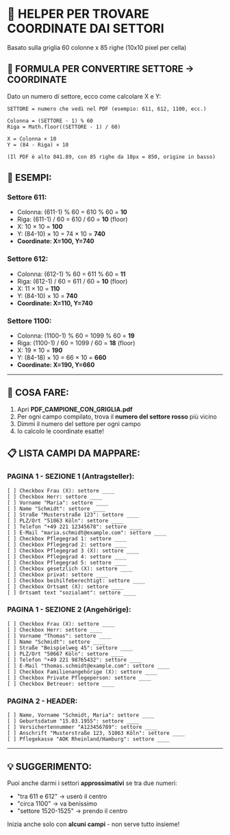 # 🎯 HELPER PER TROVARE COORDINATE DAI SETTORI

Basato sulla griglia 60 colonne x 85 righe (10x10 pixel per cella)

## 📐 FORMULA PER CONVERTIRE SETTORE → COORDINATE

Dato un numero di settore, ecco come calcolare X e Y:

```
SETTORE = numero che vedi nel PDF (esempio: 611, 612, 1100, ecc.)

Colonna = (SETTORE - 1) % 60
Riga = Math.floor((SETTORE - 1) / 60)

X = Colonna × 10
Y = (84 - Riga) × 10

(Il PDF è alto 841.89, con 85 righe da 10px = 850, origine in basso)
```

## 📝 ESEMPI:

### Settore 611:
- Colonna: (611-1) % 60 = 610 % 60 = **10**
- Riga: (611-1) / 60 = 610 / 60 = **10** (floor)
- X: 10 × 10 = **100**
- Y: (84-10) × 10 = 74 × 10 = **740**
- **Coordinate: X=100, Y=740**

### Settore 612:
- Colonna: (612-1) % 60 = 611 % 60 = **11**
- Riga: (612-1) / 60 = 611 / 60 = **10** (floor)
- X: 11 × 10 = **110**
- Y: (84-10) × 10 = **740**
- **Coordinate: X=110, Y=740**

### Settore 1100:
- Colonna: (1100-1) % 60 = 1099 % 60 = **19**
- Riga: (1100-1) / 60 = 1099 / 60 = **18** (floor)
- X: 19 × 10 = **190**
- Y: (84-18) × 10 = 66 × 10 = **660**
- **Coordinate: X=190, Y=660**

---

## 🎯 COSA FARE:

1. Apri **PDF_CAMPIONE_CON_GRIGLIA.pdf**
2. Per ogni campo compilato, trova il **numero del settore rosso** più vicino
3. Dimmi il numero del settore per ogni campo
4. Io calcolo le coordinate esatte!

## 📋 LISTA CAMPI DA MAPPARE:

### PAGINA 1 - SEZIONE 1 (Antragsteller):

```
[ ] Checkbox Frau (X): settore ____
[ ] Checkbox Herr: settore ____
[ ] Vorname "Maria": settore ____
[ ] Name "Schmidt": settore ____
[ ] Straße "Musterstraße 123": settore ____
[ ] PLZ/Ort "51063 Köln": settore ____
[ ] Telefon "+49 221 12345678": settore ____
[ ] E-Mail "maria.schmidt@example.com": settore ____
[ ] Checkbox Pflegegrad 1: settore ____
[ ] Checkbox Pflegegrad 2: settore ____
[ ] Checkbox Pflegegrad 3 (X): settore ____
[ ] Checkbox Pflegegrad 4: settore ____
[ ] Checkbox Pflegegrad 5: settore ____
[ ] Checkbox gesetzlich (X): settore ____
[ ] Checkbox privat: settore ____
[ ] Checkbox beihilfeberechtigt: settore ____
[ ] Checkbox Ortsamt (X): settore ____
[ ] Ortsamt text "sozialamt": settore ____
```

### PAGINA 1 - SEZIONE 2 (Angehörige):

```
[ ] Checkbox Frau (X): settore ____
[ ] Checkbox Herr: settore ____
[ ] Vorname "Thomas": settore ____
[ ] Name "Schmidt": settore ____
[ ] Straße "Beispielweg 45": settore ____
[ ] PLZ/Ort "50667 Köln": settore ____
[ ] Telefon "+49 221 98765432": settore ____
[ ] E-Mail "thomas.schmidt@example.com": settore ____
[ ] Checkbox Familienangehörige (X): settore ____
[ ] Checkbox Private Pflegeperson: settore ____
[ ] Checkbox Betreuer: settore ____
```

### PAGINA 2 - HEADER:

```
[ ] Name, Vorname "Schmidt, Maria": settore ____
[ ] Geburtsdatum "15.03.1955": settore ____
[ ] Versichertennummer "A123456789": settore ____
[ ] Anschrift "Musterstraße 123, 51063 Köln": settore ____
[ ] Pflegekasse "AOK Rheinland/Hamburg": settore ____
```

---

## 💡 SUGGERIMENTO:

Puoi anche darmi i settori **approssimativi** se tra due numeri:
- "tra 611 e 612" → userò il centro
- "circa 1100" → va benissimo
- "settore 1520-1525" → prendo il centro

Inizia anche solo con **alcuni campi** - non serve tutto insieme!
